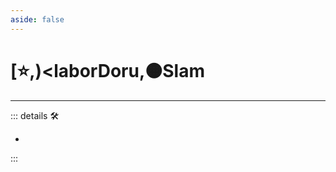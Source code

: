 ```yaml
---
aside: false
---
```

# [⭐,)<laborDoru</labor>,🟠<motor>Slam</motor>

---

<!-- =================================================== -->
<!-- =================================================== -->
<!-- =================================================== -->
<!-- =================================================== -->
<!-- =================================================== -->
::: details 🛠

-

:::
